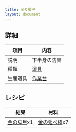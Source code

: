 ```yaml
---
title: 金の脚甲
layout: document
---
```

## 詳細

|項目|内容|
|---|---|
|説明|下半身の防具|
|種類|[道具](道具)|
|生産道具|[作業台](作業台)|

## レシピ

|結果|材料|
|---|---|
|[金の脚甲](金の脚甲)x1|[金の延べ棒](金の延べ棒)x7|
